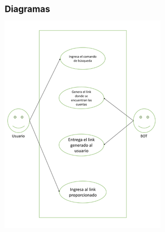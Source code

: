 # Diagramas



![diagramaDeUso02.png](https://github.com/EmaRCB/FastPass/blob/main/Recursos/diagramaDeUso02.png?raw=true)
